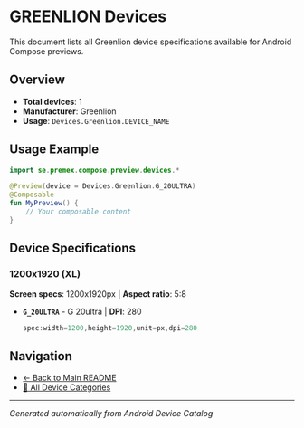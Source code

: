 # GREENLION Devices

This document lists all Greenlion device specifications available for Android Compose previews.

## Overview

- **Total devices**: 1
- **Manufacturer**: Greenlion
- **Usage**: `Devices.Greenlion.DEVICE_NAME`

## Usage Example

```kotlin
import se.premex.compose.preview.devices.*

@Preview(device = Devices.Greenlion.G_20ULTRA)
@Composable
fun MyPreview() {
    // Your composable content
}
```

## Device Specifications

### 1200x1920 (XL)

**Screen specs**: 1200x1920px | **Aspect ratio**: 5:8

- **`G_20ULTRA`** - G 20ultra | **DPI**: 280
  ```kotlin
  spec:width=1200,height=1920,unit=px,dpi=280
  ```

## Navigation

- [← Back to Main README](../../README.md)
- [📱 All Device Categories](../README.md)

---
*Generated automatically from Android Device Catalog*
